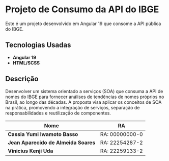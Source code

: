 # Projeto de Consumo da API do IBGE

Este é um projeto desenvolvido em Angular 19 que consome a API pública do IBGE.

## Tecnologias Usadas

- **Angular 19**
- **HTML/SCSS**

## Descrição

Desenvolver um sistema orientado a serviços (SOA) que consuma a API de nomes do IBGE
para fornecer análises de tendências de nomes próprios no Brasil, ao longo das décadas. A
proposta visa aplicar os conceitos de SOA na prática, promovendo a integração de serviços,
separação de responsabilidades e reutilização de componentes.

| **Nome**         | **RA**   |
| ---------------- | -------- |
| **Cassia Yumi Iwamoto Basso** | RA: 00000000-0 |
| **Jean Aparecido de Almeida Soares** | RA: 22254287-2 |
| **Vinicius Kenji Uda** | RA: 22259133-2 |
